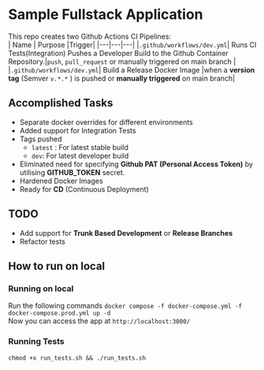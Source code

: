 # Sample Fullstack Application

This repo creates two Github Actions CI Pipelines:  
| Name | Purpose |Trigger|
|---|---|---|
|`.github/workflows/dev.yml`| Runs CI Tests(Integration) Pushes a Developer Build to the Github Container Repository.|`push`, `pull_request` or manually triggered on main branch |
|`.github/workflows/dev.yml`| Build a Release Docker Image |when a **version tag** (Semver `v.*.*` ) is pushed or **manually triggered** on main branch|

## Accomplished Tasks
- Separate docker overrides for different environments
- Added support for Integration Tests
- Tags pushed 
  - `latest` : For latest stable build
  - `dev`: For latest developer build
- Eliminated need for specifying **Github PAT (Personal Access Token)** by utilising **GITHUB_TOKEN** secret.
- Hardened Docker Images
- Ready for **CD** (Continuous Deployment)

## TODO
- Add support for **Trunk Based Development** or **Release Branches**
- Refactor tests

## How to run on local
### Running on local
Run the following commands
```docker compose -f docker-compose.yml -f docker-compose.prod.yml up -d```  
Now you can access the app at `http://localhost:3000/`

### Running Tests
```chmod +x run_tests.sh && ./run_tests.sh```
